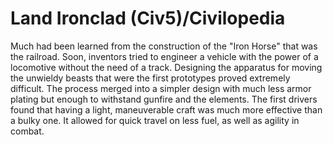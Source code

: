 # Land Ironclad (Civ5)/Civilopedia

Much had been learned from the construction of the "Iron Horse" that was the railroad. Soon, inventors tried to engineer a vehicle with the power of a locomotive without the need of a track. Designing the apparatus for moving the unwieldy beasts that were the first prototypes proved extremely difficult. The process merged into a simpler design with much less armor plating but enough to withstand gunfire and the elements. The first drivers found that having a light, maneuverable craft was much more effective than a bulky one. It allowed for quick travel on less fuel, as well as agility in combat.
